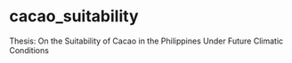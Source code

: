 # cacao_suitability
Thesis: On the Suitability of Cacao in the Philippines Under Future Climatic Conditions

<!-- TODOs HERE -->
